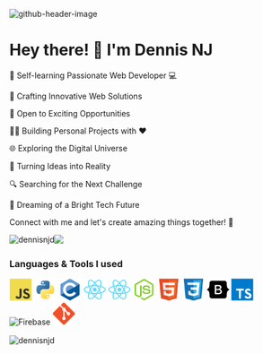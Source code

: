 
![github-header-image](https://github.com/dennisnjd/dennisnjd/assets/66307217/b597338d-5e71-4c00-b878-98b942e3502b)

# Hey there! 👋 I'm Dennis NJ

🚀 Self-learning Passionate Web Developer 💻

🌟 Crafting Innovative Web Solutions

💼 Open to Exciting Opportunities

👨‍💻 Building Personal Projects with ❤️

🌐 Exploring the Digital Universe

🎯 Turning Ideas into Reality

🔍 Searching for the Next Challenge

🌠 Dreaming of a Bright Tech Future

Connect with me and let's create amazing things together! 🌟

<p><img align="left" src="https://github-readme-stats.vercel.app/api/top-langs?username=dennisnjd&show_icons=true&locale=en&layout=compact" alt="dennisnjd" /></p>


<img height="180em" src="https://github-readme-stats.vercel.app/api?username=dennisnjd&show_icons=true&hide_border=true&&count_private=true&include_all_commits=true" />

### Languages & Tools I used

<p align="left">
  <img src="https://raw.githubusercontent.com/devicons/devicon/master/icons/javascript/javascript-original.svg" alt="JavaScript" width="40" height="40">
  <img src="https://raw.githubusercontent.com/devicons/devicon/master/icons/python/python-original.svg" alt="Python" width="40" height="40">
  <img src="https://raw.githubusercontent.com/devicons/devicon/master/icons/c/c-original.svg" alt="C" width="40" height="40">
  <img src="https://raw.githubusercontent.com/devicons/devicon/master/icons/react/react-original.svg" alt="React" width="40" height="40">
  <img src="https://raw.githubusercontent.com/devicons/devicon/master/icons/react/react-original.svg" alt="React Native" width="40" height="40">
  <img src="https://raw.githubusercontent.com/devicons/devicon/master/icons/nodejs/nodejs-original.svg" alt="Node.js" width="40" height="40">
  <img src="https://raw.githubusercontent.com/devicons/devicon/master/icons/html5/html5-original.svg" alt="HTML" width="40" height="40">
  <img src="https://raw.githubusercontent.com/devicons/devicon/master/icons/css3/css3-original.svg" alt="CSS" width="40" height="40">
  <img src="https://raw.githubusercontent.com/devicons/devicon/master/icons/bootstrap/bootstrap-plain.svg" alt="Bootstrap" width="40" height="40">
  <img src="https://raw.githubusercontent.com/devicons/devicon/master/icons/typescript/typescript-original.svg" alt="TypeScript" width="40" height="40">
  <img src="https://firebase.google.com/images/brand-guidelines/logo-logomark.png" alt="Firebase" width="40" height="40">
  <img src="https://raw.githubusercontent.com/devicons/devicon/master/icons/git/git-original.svg" alt="Git" width="40" height="40">
</p>


<p><img align="center" src="https://github-readme-streak-stats.herokuapp.com/?user=dennisnjd&" alt="dennisnjd" /></p>




